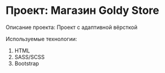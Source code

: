 # Проект: Магазин Goldy Store

Описание проекта:
Проект с адаптивной вёрсткой

Используемые технологии:

1. HTML
2. SASS/SCSS
3. Bootstrap
